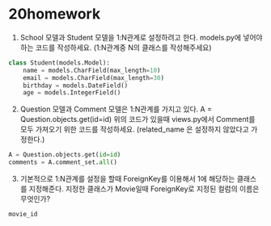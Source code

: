 # 20homework

1. School 모델과 Student 모델을 1:N관계로 설정하려고 한다. models.py에 넣어야
  하는 코드를 작성하세요. (1:N관계중 N의 클래스를 작성해주세요)

  ```python
  class Student(models.Model):
      name = models.CharField(max_length=10)
      email = models.CharField(max_length=30)
      birthday = models.DateField()
      age = models.IntegerField()
  ```

  

2. Question 모델과 Comment 모델은 1:N관계를 가지고 있다.
  A = Question.objects.get(id=id)
  위의 코드가 있을때 views.py에서 Comment를 모두 가져오기 위한 코드를
  작성하세요. (related_name 은 설정하지 않았다고 가정한다.)

  ```python
  A = Question.objects.get(id=id)
  comments = A.comment_set.all()
  ```

  

3. 기본적으로 1:N관계를 설정을 할때 ForeignKey를 이용해서 1에 해당하는 클래스
  를 지정해준다. 지정한 클래스가 Movie일때 ForeignKey로 지정된 컬럼의 이름은
  무엇인가?

  `movie_id` 

  

